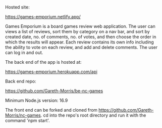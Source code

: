 Hosted site:

https://games-emporium.netlify.app/

Games Emporium is a board games review web application. The user can views a list of reviews, sort them by category on a nav bar, and sort by created date, no. of comments, no. of votes, and then choose the order in which the results will appear. Each review contains its own info including the ability to vote on each review, and add and delete comments. The user can log in and out.

The back end of the app is hosted at:

https://games-emporium.herokuapp.com/api

Back end repo:

https://github.com/Gareth-Morris/be-nc-games

Minimum Node.js version: 16.9

The front end can be forked and cloned from https://github.com/Gareth-Morris/nc-games.
cd into the repo's root directory and run it with the command 'npm start'.
